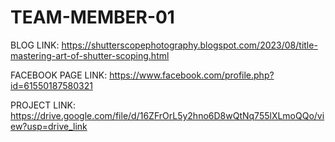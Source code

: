 # TEAM-MEMBER-01

BLOG LINK: https://shutterscopephotography.blogspot.com/2023/08/title-mastering-art-of-shutter-scoping.html

FACEBOOK PAGE LINK: https://www.facebook.com/profile.php?id=61550187580321

PROJECT LINK: https://drive.google.com/file/d/16ZFrOrL5y2hno6D8wQtNq755lXLmoQQo/view?usp=drive_link
